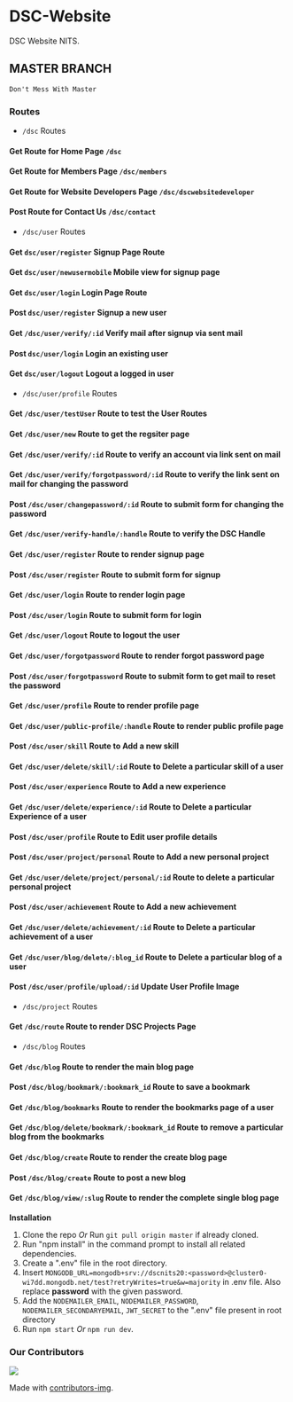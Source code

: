 # DSC-Website
DSC Website NITS. 

## MASTER BRANCH

`Don't Mess With Master`

### Routes 

- `/dsc` Routes

#### Get Route for Home Page `/dsc`
#### Get Route for Members Page  `/dsc/members`
#### Get Route for Website Developers Page `/dsc/dscwebsitedeveloper`
#### Post Route for Contact Us `/dsc/contact`

- `/dsc/user` Routes

#### Get `dsc/user/register` Signup Page Route
#### Get `dsc/user/newusermobile` Mobile view for signup page
#### Get `dsc/user/login` Login Page Route
#### Post `dsc/user/register` Signup a new user
#### Get `/dsc/user/verify/:id` Verify mail after signup via sent mail
#### Post `dsc/user/login` Login an existing user
#### Get `dsc/user/logout` Logout a logged in user

- `/dsc/user/profile` Routes

#### Get `/dsc/user/testUser` Route to test the User Routes
#### Get `/dsc/user/new` Route to get the regsiter page
#### Get `/dsc/user/verify/:id` Route to verify an account via link sent on mail
#### Get `/dsc/user/verify/forgotpassword/:id` Route to verify the link sent on mail for changing the password
#### Post `/dsc/user/changepassword/:id` Route to submit form for changing the password
#### Get `/dsc/user/verify-handle/:handle` Route to verify the DSC Handle
#### Get `/dsc/user/register` Route to render signup page
#### Post `/dsc/user/register` Route to submit form for signup
#### Get `/dsc/user/login` Route to render login page
#### Post `/dsc/user/login` Route to submit form for login
#### Get `/dsc/user/logout` Route to logout the user
#### Get `/dsc/user/forgotpassword` Route to render forgot password page
#### Post `/dsc/user/forgotpassword` Route to submit form to get mail to reset the password
#### Get `/dsc/user/profile` Route to render profile page
#### Get `/dsc/user/public-profile/:handle` Route to render public profile page
#### Post `/dsc/user/skill` Route to Add a new skill 
#### Get `/dsc/user/delete/skill/:id` Route to Delete a particular skill of a user
#### Post `/dsc/user/experience` Route to Add a new experience 
#### Get `/dsc/user/delete/experience/:id` Route to Delete a particular Experience of a user
#### Post `/dsc/user/profile` Route to Edit user profile details
#### Post `/dsc/user/project/personal` Route to Add a new personal project
#### Get  `/dsc/user/delete/project/personal/:id` Route to delete a particular personal project
#### Post `/dsc/user/achievement` Route to Add a new achievement 
#### Get `/dsc/user/delete/achievement/:id` Route to Delete a particular achievement of a user
#### Get `/dsc/user/blog/delete/:blog_id` Route to Delete a particular blog of a user
#### Post `/dsc/user/profile/upload/:id` Update User Profile Image

- `/dsc/project` Routes

#### Get `/dsc/route` Route to render DSC Projects Page

- `/dsc/blog` Routes

#### Get `/dsc/blog` Route to render the main blog page
#### Post `/dsc/blog/bookmark/:bookmark_id` Route to save a bookmark
#### Get `/dsc/blog/bookmarks` Route to render the bookmarks page of a user
#### Get `/dsc/blog/delete/bookmark/:bookmark_id` Route to remove a particular blog from the bookmarks
#### Get `/dsc/blog/create` Route to render the create blog page
#### Post `/dsc/blog/create` Route to post a new blog
#### Get `/dsc/blog/view/:slug` Route to render the complete single blog page


**Installation**

1. Clone the repo *Or* Run `git pull origin master` if already cloned.
2. Run "npm install" in the command prompt to install all related dependencies.
3. Create a ".env" file in the root directory.
4. Insert `MONGODB_URL=mongodb+srv://dscnits20:<password>@cluster0-wi7dd.mongodb.net/test?retryWrites=true&w=majority` in .env file. Also replace **password** with the given password.
5.  Add the `NODEMAILER_EMAIL`, `NODEMAILER_PASSWORD`, `NODEMAILER_SECONDARYEMAIL`, `JWT_SECRET` to the ".env" file present in root directory
6. Run `npm start` *Or* `npm run dev`.



### Our Contributors


<a href="https://github.com/ujjawal-1999/DSC-Website/graphs/contributors">
  <img src="https://contributors-img.web.app/image?repo=ujjawal-1999/DSC-Website" />
</a>

Made with [contributors-img](https://contributors-img.web.app).





#### 
